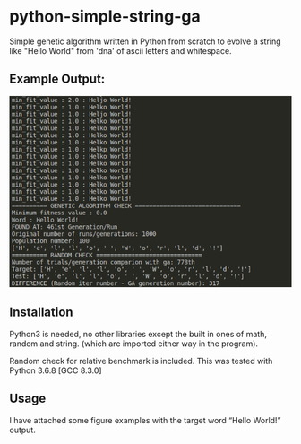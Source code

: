 # python-simple-string-ga
Simple genetic algorithm written in Python from scratch to evolve a string like "Hello World" from 'dna' of ascii letters and whitespace.

## Example Output:
![](https://github.com/AlbesK/python-simple-string-ga/blob/master/Images/python_terminal_output.png)



## Installation

Python3 is needed, no other libraries except the built in ones of math, random and string. (which are imported either way in the program). 

Random check for relative benchmark is included. This was tested with Python 3.6.8 [GCC 8.3.0]

## Usage

I have attached some figure examples with the target word “Hello World!” output.
